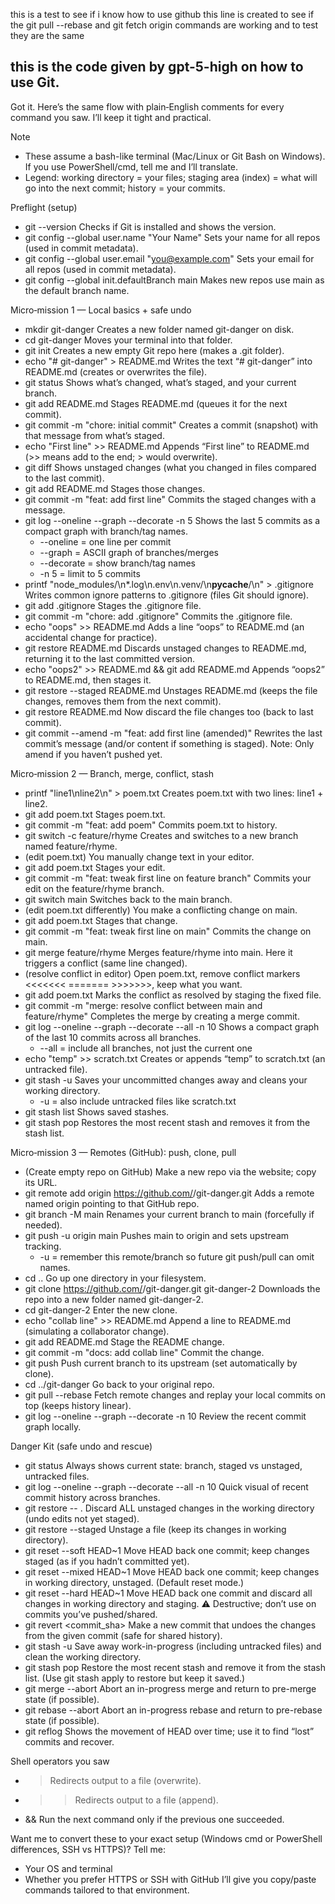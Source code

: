 this is a test to see if i know how to use github
this line is created to see if the git pull --rebase and git fetch origin commands are working and to test they are the same

## this is the code given by gpt-5-high on how to use Git.

Got it. Here’s the same flow with plain‑English comments for every command you saw. I’ll keep it tight and practical.

Note

- These assume a bash-like terminal (Mac/Linux or Git Bash on Windows). If you use PowerShell/cmd, tell me and I’ll translate.
- Legend: working directory = your files; staging area (index) = what will go into the next commit; history = your commits.

Preflight (setup)

- git --version
  Checks if Git is installed and shows the version.
- git config --global user.name "Your Name"
  Sets your name for all repos (used in commit metadata).
- git config --global user.email "you@example.com"
  Sets your email for all repos (used in commit metadata).
- git config --global init.defaultBranch main
  Makes new repos use main as the default branch name.

Micro‑mission 1 — Local basics + safe undo

- mkdir git-danger
  Creates a new folder named git-danger on disk.
- cd git-danger
  Moves your terminal into that folder.
- git init
  Creates a new empty Git repo here (makes a .git folder).
- echo "# git-danger" > README.md
  Writes the text “# git-danger” into README.md (creates or overwrites the file).
- git status
  Shows what’s changed, what’s staged, and your current branch.
- git add README.md
  Stages README.md (queues it for the next commit).
- git commit -m "chore: initial commit"
  Creates a commit (snapshot) with that message from what’s staged.
- echo "First line" >> README.md
  Appends “First line” to README.md (>> means add to the end; > would overwrite).
- git diff
  Shows unstaged changes (what you changed in files compared to the last commit).
- git add README.md
  Stages those changes.
- git commit -m "feat: add first line"
  Commits the staged changes with a message.
- git log --oneline --graph --decorate -n 5
  Shows the last 5 commits as a compact graph with branch/tag names.
    - --oneline = one line per commit
    - --graph = ASCII graph of branches/merges
    - --decorate = show branch/tag names
    - -n 5 = limit to 5 commits
- printf "node_modules/\n\*.log\n.env\n.venv/\n**pycache**/\n" > .gitignore
  Writes common ignore patterns to .gitignore (files Git should ignore).
- git add .gitignore
  Stages the .gitignore file.
- git commit -m "chore: add .gitignore"
  Commits the .gitignore file.
- echo "oops" >> README.md
  Adds a line “oops” to README.md (an accidental change for practice).
- git restore README.md
  Discards unstaged changes to README.md, returning it to the last committed version.
- echo "oops2" >> README.md && git add README.md
  Appends “oops2” to README.md, then stages it.
- git restore --staged README.md
  Unstages README.md (keeps the file changes, removes them from the next commit).
- git restore README.md
  Now discard the file changes too (back to last commit).
- git commit --amend -m "feat: add first line (amended)"
  Rewrites the last commit’s message (and/or content if something is staged).
  Note: Only amend if you haven’t pushed yet.

Micro‑mission 2 — Branch, merge, conflict, stash

- printf "line1\nline2\n" > poem.txt
  Creates poem.txt with two lines: line1 + line2.
- git add poem.txt
  Stages poem.txt.
- git commit -m "feat: add poem"
  Commits poem.txt to history.
- git switch -c feature/rhyme
  Creates and switches to a new branch named feature/rhyme.
- (edit poem.txt)
  You manually change text in your editor.
- git add poem.txt
  Stages your edit.
- git commit -m "feat: tweak first line on feature branch"
  Commits your edit on the feature/rhyme branch.
- git switch main
  Switches back to the main branch.
- (edit poem.txt differently)
  You make a conflicting change on main.
- git add poem.txt
  Stages that change.
- git commit -m "feat: tweak first line on main"
  Commits the change on main.
- git merge feature/rhyme
  Merges feature/rhyme into main. Here it triggers a conflict (same line changed).
- (resolve conflict in editor)
  Open poem.txt, remove conflict markers <<<<<<< ======= >>>>>>>, keep what you want.
- git add poem.txt
  Marks the conflict as resolved by staging the fixed file.
- git commit -m "merge: resolve conflict between main and feature/rhyme"
  Completes the merge by creating a merge commit.
- git log --oneline --graph --decorate --all -n 10
  Shows a compact graph of the last 10 commits across all branches.
    - --all = include all branches, not just the current one
- echo "temp" >> scratch.txt
  Creates or appends “temp” to scratch.txt (an untracked file).
- git stash -u
  Saves your uncommitted changes away and cleans your working directory.
    - -u = also include untracked files like scratch.txt
- git stash list
  Shows saved stashes.
- git stash pop
  Restores the most recent stash and removes it from the stash list.

Micro‑mission 3 — Remotes (GitHub): push, clone, pull

- (Create empty repo on GitHub)
  Make a new repo via the website; copy its URL.
- git remote add origin https://github.com/<you>/git-danger.git
  Adds a remote named origin pointing to that GitHub repo.
- git branch -M main
  Renames your current branch to main (forcefully if needed).
- git push -u origin main
  Pushes main to origin and sets upstream tracking.
    - -u = remember this remote/branch so future git push/pull can omit names.
- cd ..
  Go up one directory in your filesystem.
- git clone https://github.com/<you>/git-danger.git git-danger-2
  Downloads the repo into a new folder named git-danger-2.
- cd git-danger-2
  Enter the new clone.
- echo "collab line" >> README.md
  Append a line to README.md (simulating a collaborator change).
- git add README.md
  Stage the README change.
- git commit -m "docs: add collab line"
  Commit the change.
- git push
  Push current branch to its upstream (set automatically by clone).
- cd ../git-danger
  Go back to your original repo.
- git pull --rebase
  Fetch remote changes and replay your local commits on top (keeps history linear).
- git log --oneline --graph --decorate -n 10
  Review the recent commit graph locally.

Danger Kit (safe undo and rescue)

- git status
  Always shows current state: branch, staged vs unstaged, untracked files.
- git log --oneline --graph --decorate --all -n 10
  Quick visual of recent commit history across branches.
- git restore -- .
  Discard ALL unstaged changes in the working directory (undo edits not yet staged).
- git restore --staged <file>
  Unstage a file (keep its changes in working directory).
- git reset --soft HEAD~1
  Move HEAD back one commit; keep changes staged (as if you hadn’t committed yet).
- git reset --mixed HEAD~1
  Move HEAD back one commit; keep changes in working directory, unstaged. (Default reset mode.)
- git reset --hard HEAD~1
  Move HEAD back one commit and discard all changes in working directory and staging.
  ⚠️ Destructive; don’t use on commits you’ve pushed/shared.
- git revert <commit_sha>
  Make a new commit that undoes the changes from the given commit (safe for shared history).
- git stash -u
  Save away work-in-progress (including untracked files) and clean the working directory.
- git stash pop
  Restore the most recent stash and remove it from the stash list. (Use git stash apply to restore but keep it saved.)
- git merge --abort
  Abort an in-progress merge and return to pre-merge state (if possible).
- git rebase --abort
  Abort an in-progress rebase and return to pre-rebase state (if possible).
- git reflog
  Shows the movement of HEAD over time; use it to find “lost” commits and recover.

Shell operators you saw

- > Redirects output to a file (overwrite).
- > > Redirects output to a file (append).
- &&
  Run the next command only if the previous one succeeded.

Want me to convert these to your exact setup (Windows cmd or PowerShell differences, SSH vs HTTPS)? Tell me:

- Your OS and terminal
- Whether you prefer HTTPS or SSH with GitHub
  I’ll give you copy/paste commands tailored to that environment.

